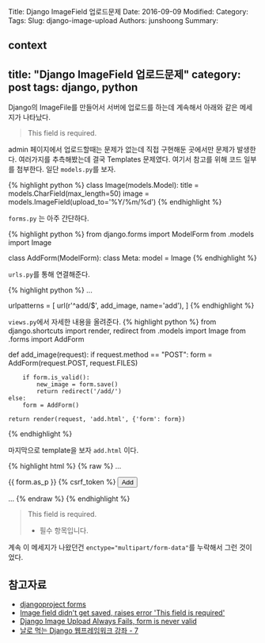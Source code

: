 Title: Django ImageField 업로드문제
Date: 2016-09-09
Modified:
Category:
Tags:
Slug: django-image-upload
Authors: junshoong
Summary:


context
---
title: "Django ImageField 업로드문제"
category: post
tags: django, python
---
Django의 ImageFile를 만들어서 서버에 업로드를 하는데 계속해서 아래와 같은 메세지가 나타났다.  

> This field is required.

admin 페이지에서 업로드할때는 문제가 없는데 직접 구현해둔 곳에서만 문제가 발생한다. 여러가지를 추측해봤는데 결국 Templates 문제였다. 여기서 참고를 위해 코드 일부를 첨부한다.
일단 `models.py`를 보자.  

{% highlight python %}
class Image(models.Model):
    title = models.CharField(max_length=50)
    image = models.ImageField(upload_to='%Y/%m/%d')
{% endhighlight %}

`forms.py` 는 아주 간단하다.

{% highlight python %}
from django.forms import ModelForm
from .models import Image

class AddForm(ModelForm):
    class Meta:
        model = Image
{% endhighlight %}

`urls.py`를 통해 연결해준다.  

{% highlight python %}
...

urlpatterns = [
    url(r'^add/$', add_image, name='add'),
]
{% endhighlight %}

`views.py`에서 자세한 내용을 올려준다.
{% highlight python %}
from django.shortcuts import render, redirect
from .models import Image
from .forms import AddForm

def add_image(request):
    if request.method == "POST":
        form = AddForm(request.POST, request.FILES)
    
        if form.is_valid():
            new_image = form.save()
            return redirect('/add/')
    else:
        form = AddForm()
    
    return render(request, 'add.html', {'form': form})
{% endhighlight %}

마지막으로 template을 보자 `add.html` 이다.  

{% highlight html %}
{% raw %}
...
<form method="POST" action="{% url 'add' %}" id="add_form" enctype="multipart/form-data">
    {{ form.as_p }}
    {% csrf_token %}
    <button type="submit" form="add_form">Add</button>
</form>
...
{% endraw %}
{% endhighlight %}

> This field is required.
>
> - 필수 항목입니다.

계속 이 메세지가 나왔던건 `enctype="multipart/form-data"`를 누락해서 그런 것이었다.


## 참고자료
- [djangoproject forms](https://docs.djangoproject.com/en/1.10/ref/forms/api/#binding-uploaded-files-to-a-form)
- [Image field didn't get saved, raises error 'This field is required'](http://stackoverflow.com/questions/31745990/image-field-didnt-get-saved-raises-error-this-field-is-required)
- [Django Image Upload Always Fails, form is never valid](http://stackoverflow.com/questions/30138370/django-image-upload-always-fails-form-is-never-valid)
- [날로 먹는 Django 웹프레임워크 강좌 - 7](http://blog.hannal.com/2015/05/start_with_django_webframework_07/)
